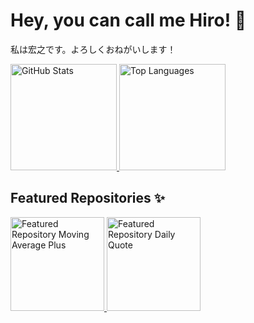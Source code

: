 # Hey, you can call me Hiro! 🤝
私は宏之です。よろしくおねがいします！

<div>
  <a href="https://github.com/AlexandreHiroyuki">
    <img height="170" alt="GitHub Stats" src="https://github-readme-stats.vercel.app/api?username=AlexandreHiroyuki&count_private=true&show_icons=true&theme=gruvbox" />
    <img height="170" alt="Top Languages" src="https://github-readme-stats.vercel.app/api/top-langs/?username=AlexandreHiroyuki&layout=compact&theme=gruvbox" />
  </a>
</div>

## Featured Repositories ✨
<a href="https://github.com/AlexandreHiroyuki/MovingAveragePlus">
  <img height="150" alt="Featured Repository Moving Average Plus" src="https://github-readme-stats.vercel.app/api/pin/?username=AlexandreHiroyuki&repo=MovingAveragePlus&theme=gruvbox" />
</a>
<a href="https://github.com/AlexandreHiroyuki/DailyQuote">
  <img height="150" alt="Featured Repository Daily Quote" src="https://github-readme-stats.vercel.app/api/pin/?username=AlexandreHiroyuki&repo=DailyQuote&theme=gruvbox" />
</a>
  
<!--
**AlexandreHiroyuki/AlexandreHiroyuki** is a ✨ _special_ ✨ repository because its `README.md` (this file) appears on your GitHub profile.

Here are some ideas to get you started:

- 🔭 I’m currently working on ...
- 🌱 I’m currently learning ...
- 👯 I’m looking to collaborate on ...
- 🤔 I’m looking for help with ...
- 💬 Ask me about ...
- 📫 How to reach me: ...
- 😄 Pronouns: ...
- ⚡ Fun fact: ...
-->
